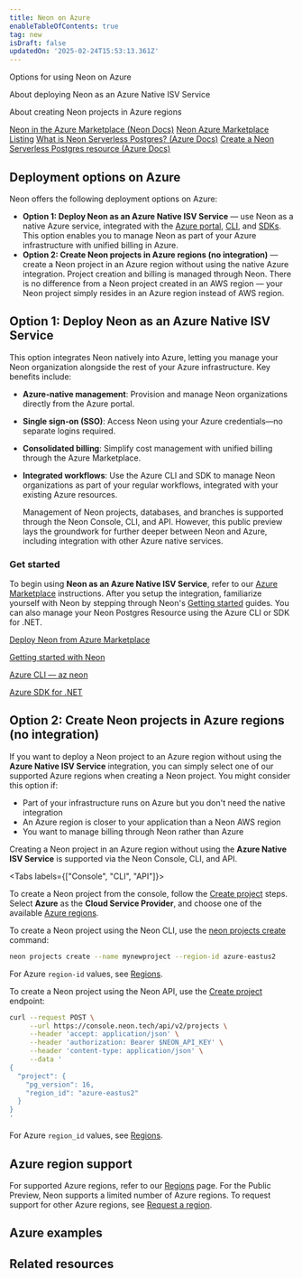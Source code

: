 ```yaml
---
title: Neon on Azure
enableTableOfContents: true
tag: new
isDraft: false
updatedOn: '2025-02-24T15:53:13.361Z'
---
```


<InfoBlock>
<DocsList title="What you will learn:">
<p>Options for using Neon on Azure</p>
<p>About deploying Neon as an Azure Native ISV Service</p>
<p>About creating Neon projects in Azure regions</p>
</DocsList>

<DocsList title="Related resources" theme="docs">
  <a href="/docs/introduction/billing-azure-marketplace">Neon in the Azure Marketplace (Neon Docs)</a>
  <a href="https://azuremarketplace.microsoft.com/en-us/marketplace/apps/neon1722366567200.neon_serverless_postgres_azure_prod?tab=Overview">Neon Azure Marketplace Listing</a>
  <a href="https://learn.microsoft.com/en-us/azure/partner-solutions/neon/overview">What is Neon Serverless Postgres? (Azure Docs)</a>
  <a href="https://learn.microsoft.com/en-us/azure/partner-solutions/neon/create">Create a Neon Serverless Postgres resource (Azure Docs)</a>
</DocsList>

</InfoBlock>

## Deployment options on Azure

Neon offers the following deployment options on Azure:

- **Option 1: Deploy Neon as an Azure Native ISV Service** — use Neon as a native Azure service, integrated with the [Azure portal](https://portal.azure.com/#home), [CLI](https://learn.microsoft.com/en-us/cli/azure/neon?view=azure-cli-latest), and [SDKs](https://learn.microsoft.com/en-us/dotnet/api/overview/azure/neonpostgres?view=azure-dotnet-preview). This option enables you to manage Neon as part of your Azure infrastructure with unified billing in Azure.
  <PublicPreview/>
- **Option 2: Create Neon projects in Azure regions (no integration)** — create a Neon project in an Azure region without using the native Azure integration. Project creation and billing is managed through Neon. There is no difference from a Neon project created in an AWS region — your Neon project simply resides in an Azure region instead of AWS region.

## Option 1: Deploy Neon as an Azure Native ISV Service

This option integrates Neon natively into Azure, letting you manage your Neon organization alongside the rest of your Azure infrastructure. Key benefits include:

- **Azure-native management**: Provision and manage Neon organizations directly from the Azure portal.
- **Single sign-on (SSO)**: Access Neon using your Azure credentials—no separate logins required.
- **Consolidated billing**: Simplify cost management with unified billing through the Azure Marketplace.
- **Integrated workflows**: Use the Azure CLI and SDK to manage Neon organizations as part of your regular workflows, integrated with your existing Azure resources.

    <Admonition type="note">
    Management of Neon projects, databases, and branches is supported through the Neon Console, CLI, and API. However, this public preview lays the groundwork for further deeper between Neon and Azure, including integration with other Azure native services.
    </Admonition>

### Get started

To begin using **Neon as an Azure Native ISV Service**, refer to our [Azure Marketplace](/docs/introduction/billing-azure-marketplace) instructions. After you setup the integration, familiarize yourself with Neon by stepping through Neon's [Getting started](https://neon.tech/docs/introduction#get-started) guides. You can also manage your Neon Postgres Resource using the Azure CLI or SDK for .NET.

<DetailIconCards>

<a href="/docs/introduction/billing-azure-marketplace" description="Deploy Neon Postgres as Native ISV Service from the Azure Marketplace" icon="enable">Deploy Neon from Azure Marketplace</a>

<a href="https://neon.tech/docs/introduction#get-started" description="Familiarize yourself with Neon by stepping through our Getting started guides" icon="trend-up">Getting started with Neon</a>

<a href="https://learn.microsoft.com/en-us/cli/azure/neon?view=azure-cli-latest" description="Manage your Neon Resource with the Azure CLI" icon="cli">Azure CLI — az neon</a>

<a href="https://learn.microsoft.com/en-us/dotnet/api/overview/azure/neonpostgres?view=azure-dotnet-preview" description="Manage your Neon Resource with the Azure SDK for .NET" icon="code">Azure SDK for .NET</a>

</DetailIconCards>

## Option 2: Create Neon projects in Azure regions (no integration)

If you want to deploy a Neon project to an Azure region without using the **Azure Native ISV Service** integration, you can simply select one of our supported Azure regions when creating a Neon project. You might consider this option if:

- Part of your infrastructure runs on Azure but you don't need the native integration
- An Azure region is closer to your application than a Neon AWS region
- You want to manage billing through Neon rather than Azure

Creating a Neon project in an Azure region without using the **Azure Native ISV Service** is supported via the Neon Console, CLI, and API.

<Tabs labels={["Console", "CLI", "API"]}>

<TabItem>

To create a Neon project from the console, follow the [Create project](https://neon.tech/docs/manage/projects#create-a-project) steps. Select **Azure** as the **Cloud Service Provider**, and choose one of the available [Azure regions](/docs/introduction/regions).

</TabItem>

<TabItem>

To create a Neon project using the Neon CLI, use the [neon projects create](/docs/reference/cli-projects#create) command:

```bash
neon projects create --name mynewproject --region-id azure-eastus2
```

For Azure `region-id` values, see [Regions](/docs/introduction/regions).
</TabItem>

<TabItem>

To create a Neon project using the Neon API, use the [Create project](https://api-docs.neon.tech/reference/createproject) endpoint:

```bash
curl --request POST \
     --url https://console.neon.tech/api/v2/projects \
     --header 'accept: application/json' \
     --header 'authorization: Bearer $NEON_API_KEY' \
     --header 'content-type: application/json' \
     --data '
{
  "project": {
    "pg_version": 16,
    "region_id": "azure-eastus2"
  }
}
'
```

For Azure `region_id` values, see [Regions](/docs/introduction/regions).

</TabItem>

</Tabs>

## Azure region support

For supported Azure regions, refer to our [Regions](/docs/introduction/regions) page. For the Public Preview, Neon supports a limited number of Azure regions. To request support for other Azure regions, see [Request a region](/docs/introduction/regions#request-a-region).

## Azure examples

<TechCards>

<a href="https://neon.tech/guides/neon-azure-integration" title="Get started with Neon on Azure" description="Deploy Neon's serverless Postgres via the Azure Marketplace" icon="azure"></a>

<a href="https://neon.tech/blog/multitenant-private-ai-chat-with-neon-on-azure" title="Multitenant private RAG with Neon on Azure" description="Tenant AI Chat Solution Accelerator uses Neon Serverless Postgres on Azure." icon="azure"></a>

<a href="https://neon.tech/guides/query-postgres-azure-functions" title="Azure Functions" description="Connect from Azure Functions to Neon" icon="azure"></a>

<a href="https://neon.tech/guides/azure-functions-referral-system" title="Azure Functions" description="Building a Serverless Referral System with Neon Postgres and Azure Functions" icon="azure"></a>

<a href="https://neon.tech/blog/building-sql-query-assistant-with-dotnet-azure-functions-openai" title="Azure Functions, Azure OpenAI" description="Building an Intelligent SQL Query Assistant with Neon, .NET, Azure Functions, and Azure OpenAI service" icon="azure"></a>

<a href="https://neon.tech/blog/generative-feedback-loops-with-neon-serverless-postgres-azure-functions-and-azure-openai" title="Azure Functions, Azure OpenAI" description="Generative Feedback Loops with Neon serverless Postgres, Azure Functions, and Azure OpenAI" icon="azure"></a>

<a href="https://neon.tech/blog/how-to-create-your-personal-ai-powered-email-assistant-in-azure" title="Azure App Service" description="Create Your Personal AI Powered Email Assistant in Azure" icon="azure"></a>

<a href="https://neon.tech/guides/azure-todo-static-web-app" title="Azure Static Web Apps" description="Building Azure Static Web Apps with Neon" icon="azure"></a>

<a href="https://neon.tech/guides/azure-ai-language" title="Azure AI Language" description="Learn how to analyze customer feedback using Azure AI Language and store results in Neon Postgres" icon="azure"></a>

</TechCards>

## Related resources

<TechCards>

<a href="/docs/guides/dotnet-npgsql" title=".NET" description="Connect a .NET (C#) application to Neon" icon="dotnet"></a>

<a href="/docs/guides/dotnet-entity-framework" title="Connect from Entity Framework" description="Connect a Dotnet Entity Framework application to Neon" icon="entity"></a>

<a href="/docs/guides/entity-migrations" title="Entity Framework Schema Migrations" description="Schema migration with Neon and Entity Framework" icon="entity"></a>

<a href="/docs/import/migrate-from-azure-postgres" title="Replicate data from Azure PostgreSQL" description="Replicate data from Azure PostgreSQL to Neon" icon="azure"></a>

<a href="https://neon.tech/guides/dotnet-neon-entity-framework" title="ASP.NET with Neon and Entity Framework" description="Building ASP.NET Core Applications with Neon and Entity Framework Core" icon="entity"></a>

<a href="https://neon.tech/guides/aspnet-core-api-neon" title="ASP.NET Core, Swagger, and Neon" description="Building a RESTful API with ASP.NET Core, Swagger, and Neon" icon="entity"></a>

<a href="https://neon.tech/guides/read-replica-entity-framework" title="Neon Read Replicas with Entity Framework" description="Scale your .NET application with Entity Framework and Neon Postgres Read Replicas" icon="entity"></a>

</TechCards>
